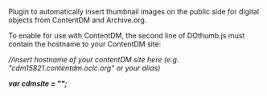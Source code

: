 Plugin to automatically insert thumbnail images on the public side for digital objects from ContentDM and Archive.org.

To enable for use with ContentDM, the second line of DOthumb.js must contain the hostname to your ContentDM site:
  
_//insert hostname of your contentDM site here (e.g. "cdm15821.contentdm.oclc.org" or your alias)_

**_var cdmsite  = "";_**
